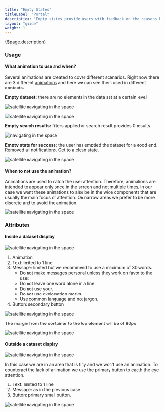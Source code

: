 ```yaml
---
title: "Empty States"
titleLabel: "Portal"
description: "Empty states provide users with feedback on the reasons behind that fact and what is possible to be done."
layout: "guide"
weight: 1
---
```


<div class="page-description">{$page.description}</div>

### Usage

#### What animation to use and when?

Several animations are created to cover different scenarios. Right now there are 3 different [animations](../designPrinciples/animations.html) and here we can see them used in different contexts.

**Empty dataset:** there are no elements in the data set at a certain level

![satellite navigating in the space](../../../images/DDisplayEmpty.jpg)

![satellite navigating in the space](../../../images/FormEmpty.jpg)

**Empty search results:** filters applied or search result provides 0 results

![ navigating in the space](../../../images/DDisplayEmptySearch.jpg)

**Empty state for success:** the user has emptied the dataset for a good end. Removed all notifications. Get to a clean state.

![satellite navigating in the space](../../../images/DDisplayEmptySuccess.jpg)

#### When to not use the animation?

Animations are used to catch the user attention. Therefore, animations are intended to appear only once in the screen and not multiple times. In our case we want these animations to also be in the wide components that are usually the main focus of attention. On narrow areas we prefer to be more discrete and to avoid the animation.

![satellite navigating in the space](../../../images/EmptyStateNavigation.jpg)

### Attributes

#### Inside a dataset display

![satellite navigating in the space](../../../images/EmptyStateParts.jpg)

1. Animation
2. Text:limited to 1 line
3. Message: limited but we recommend to use a maximum of 30 words.
	* Do not make messages personal unless they work on favor to the user.
	* Do not leave one word alone in a line.
	* Do not use your.
	* Do not use exclamation marks.
	* Use common language and not jargon.
4. Button: secondary button

![satellite navigating in the space](../../../images/EmptyStateMetrics.jpg)

The margin from the container to the top element will be of 80px

![satellite navigating in the space](../../../images/DDisplayEmptyMetrics.jpg)

#### Outside a dataset display

![satellite navigating in the space](../../../images/EmptyStateNavigationParts.jpg)

In this case we are in an area that is tiny and we won't use an animation. To counteract the lack of animation we use the primary button to cacth the eye attention.
1. Text: limited to 1 line
2. Message: as in the previous case
3. Button: primary small button.

![satellite navigating in the space](../../../images/EmptyStateNavigationMetrics.jpg)
